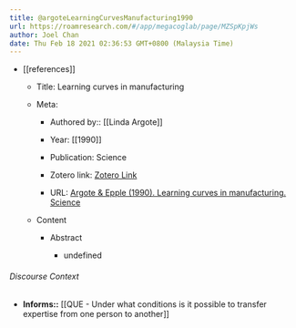 ```yaml
---
title: @argoteLearningCurvesManufacturing1990
url: https://roamresearch.com/#/app/megacoglab/page/MZSpKpjWs
author: Joel Chan
date: Thu Feb 18 2021 02:36:53 GMT+0800 (Malaysia Time)
---
```


- [[references]]

    - Title: Learning curves in manufacturing

    - Meta:

        - Authored by:: [[Linda Argote]]

        - Year: [[1990]]

        - Publication: Science

        - Zotero link: [Zotero Link](zotero://select/items/7_8SJAN9Z9)

        - URL: [Argote & Epple (1990). Learning curves in manufacturing. Science](undefined)

    - Content

        - Abstract

            - undefined

###### Discourse Context

- **Informs::** [[QUE - Under what conditions is it possible to transfer expertise from one person to another]]
